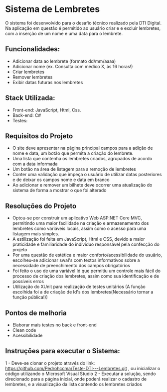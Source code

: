 # Sistema de Lembretes
O sistema foi desenvolvido para o desafio técnico realizado pela DTI Digital. Na aplicação em questão é permitido ao usuário criar e e excluir lembretes, com a inserção de um nome e uma data para o lembrete.

## Funcionalidades:
- Adicionar data ao lembrete (formato dd/mm/aaaa)
- Adicionar nome (ex. Consulta com médico X, às 16 horas!)
- Criar lembretes
- Remover lembretes
- Exibir datas futuras nos lembretes

## Stack Utilizada:
- Front-end: JavaScript, Html, Css.
- Back-end: C#
- Testes:

## Requisitos do Projeto
- O site deve apresentar na página principal campos para a adição de nome e data, um botão que permita a criação do lembrete.
- Uma lista que contenha os lembretes criados, agrupados de acordo com a data informada
- Um botão na área de listagem para a remoção de lembretes
- Conter uma validação que impeça o usuãrio de utilizar datas posteriores e de deixar os campos nome e data em branco
- Ao adicionar e remover um bilhete deve ocorrer uma atualização do sistema de forma a mostrar o que foi alterado

## Resoluções do Projeto
- Optou-se por construir um aplicativo Web ASP.NET Core MVC, permitindo uma maior facilidade na criação e  armazenamento dos lembretes como variáveis locais, assim como o acesso para uma listagem mais simples.
- A estilização foi feita em JavaScript, Html e CSS, devido a maior praticidade e familiaridade do individuo responsável pela confecção do projeto
- Por uma questão de estética e maior conforto/acessibilidade do usuãrio, escolheu-se adicionar swal's com textos informativos sobre a necessidade de preenchimento dos campos obrigatórios
- Foi feito o uso de uma variável Id que permitiu um controle mais fácil do processo de criação dos lembretes, assim como sua identificação e de possíveis erros 
- Utilização do XUnit para realização de testes unitários (A função escolhida foi a de criação de Id's dos lembretes(Necessário tornar a função pública!))

## Pontos de melhoria
- Elaborar mais testes no back e front-end
- Clean code
- Acessibilidade

## Instruções para executar o Sistema:
1 - Deve-se clonar o projeto através do link: https://github.com/Pedrohccma/Teste-DTI---Lembretes.git , ou inicializar o código utilizando o Microsoft Visual Studio
2 - Executar a solução, sendo direcionado para a página inicial, onde poderá realizar o cadastro de lembretes, e a visualização da lista contendo os lembretes criados
